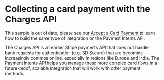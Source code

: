# Collecting a card payment with the Charges API

This sample is out of date, please see our [Accept a Card Payment](https://github.com/stripe-samples/accept-a-card-payment) to learn how to build the same type of integration on the Payment Intents API.

The Charges API is an earlier Stripe payments API that does not handle bank requests for authentication (e.g. 3D Secure) that are becoming increasingly common online, especially in regions like Europe and India.
The Payment Intents API helps you manage these more complex card flows in a future-proof, scalable integration that will work with other payment methods.